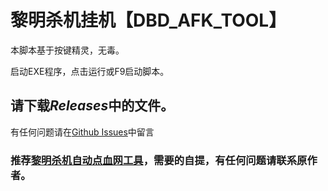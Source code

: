 # 黎明杀机挂机【DBD_AFK_TOOL】
本脚本基于按键精灵，无毒。

启动EXE程序，点击运行或F9启动脚本。  

## 请下载***Releases***中的文件。  

有任何问题请在[Github Issues](https://github.com/maskrs/DBD_AFK_TOOL/issues)中留言  

###   推荐[黎明杀机自动点血网工具](https://github.com/WKhistory/DBDAuto_BPWeb)，需要的自提，有任何问题请联系原作者。 
